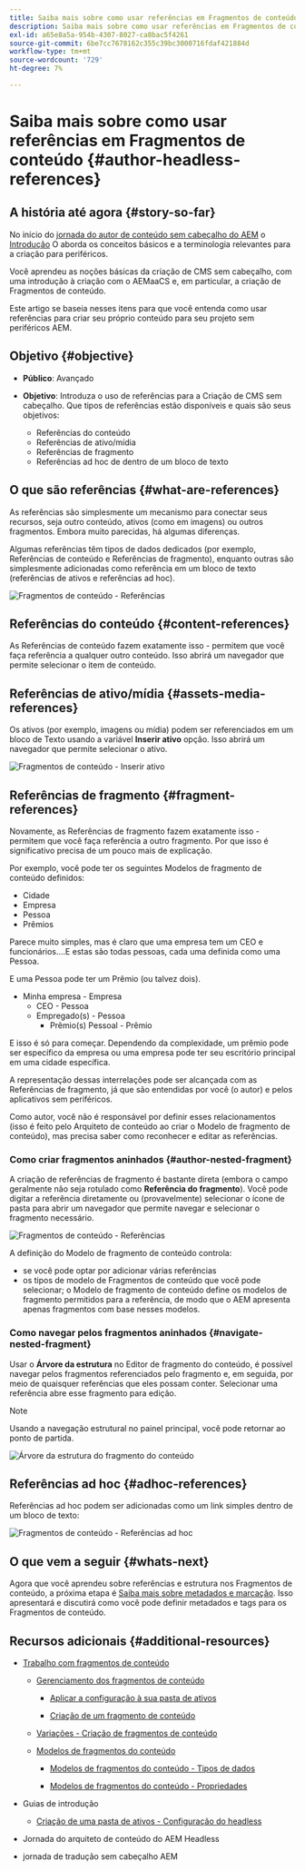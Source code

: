 ```yaml
---
title: Saiba mais sobre como usar referências em Fragmentos de conteúdo
description: Saiba mais sobre como usar referências em Fragmentos de conteúdo, para conteúdo, outros fragmentos e outros ativos (mídia). Apresente a necessidade e a mecânica de fragmentos aninhados para a criação headless de CMS.
exl-id: a65e8a5a-954b-4307-8027-ca8bac5f4261
source-git-commit: 6be7cc7678162c355c39bc3000716fdaf421884d
workflow-type: tm+mt
source-wordcount: '729'
ht-degree: 7%

---
```


# Saiba mais sobre como usar referências em Fragmentos de conteúdo {#author-headless-references}

## A história até agora {#story-so-far}

No início do [jornada do autor de conteúdo sem cabeçalho do AEM](overview.md) o [Introdução](introduction.md) O aborda os conceitos básicos e a terminologia relevantes para a criação para periféricos.

Você aprendeu as noções básicas da criação de CMS sem cabeçalho, com uma introdução à criação com o AEMaaCS e, em particular, a criação de Fragmentos de conteúdo.

Este artigo se baseia nesses itens para que você entenda como usar referências para criar seu próprio conteúdo para seu projeto sem periféricos AEM.

## Objetivo {#objective}

* **Público**: Avançado
* **Objetivo**: Introduza o uso de referências para a Criação de CMS sem cabeçalho. Que tipos de referências estão disponíveis e quais são seus objetivos:

   * Referências do conteúdo
   * Referências de ativo/mídia
   * Referências de fragmento
   * Referências ad hoc de dentro de um bloco de texto

## O que são referências {#what-are-references}

As referências são simplesmente um mecanismo para conectar seus recursos, seja outro conteúdo, ativos (como em imagens) ou outros fragmentos. Embora muito parecidas, há algumas diferenças.

Algumas referências têm tipos de dados dedicados (por exemplo, Referências de conteúdo e Referências de fragmento), enquanto outras são simplesmente adicionadas como referência em um bloco de texto (referências de ativos e referências ad hoc).

![Fragmentos de conteúdo - Referências](/help/journey-headless/author/assets/headless-journey-author-references-01.png)

## Referências do conteúdo {#content-references}

As Referências de conteúdo fazem exatamente isso - permitem que você faça referência a qualquer outro conteúdo. Isso abrirá um navegador que permite selecionar o item de conteúdo.

## Referências de ativo/mídia {#assets-media-references}

Os ativos (por exemplo, imagens ou mídia) podem ser referenciados em um bloco de Texto usando a variável **Inserir ativo** opção. Isso abrirá um navegador que permite selecionar o ativo.

![Fragmentos de conteúdo - Inserir ativo](/help/journey-headless/author/assets/headless-journey-author-references-02.png)

## Referências de fragmento {#fragment-references}

Novamente, as Referências de fragmento fazem exatamente isso - permitem que você faça referência a outro fragmento. Por que isso é significativo precisa de um pouco mais de explicação.

Por exemplo, você pode ter os seguintes Modelos de fragmento de conteúdo definidos:

* Cidade
* Empresa
* Pessoa
* Prêmios

Parece muito simples, mas é claro que uma empresa tem um CEO e funcionários....E estas são todas pessoas, cada uma definida como uma Pessoa.

E uma Pessoa pode ter um Prêmio (ou talvez dois).

* Minha empresa - Empresa
   * CEO - Pessoa
   * Empregado(s) - Pessoa
      * Prêmio(s) Pessoal - Prêmio

E isso é só para começar. Dependendo da complexidade, um prêmio pode ser específico da empresa ou uma empresa pode ter seu escritório principal em uma cidade específica.

A representação dessas interrelações pode ser alcançada com as Referências de fragmento, já que são entendidas por você (o autor) e pelos aplicativos sem periféricos.

Como autor, você não é responsável por definir esses relacionamentos (isso é feito pelo Arquiteto de conteúdo ao criar o Modelo de fragmento de conteúdo), mas precisa saber como reconhecer e editar as referências.

<!--
![Content Modeling with Content Fragments](/help/journey-headless/developer/assets/headless-modeling-01.png "Content Modeling with Content Fragments")
-->

### Como criar fragmentos aninhados {#author-nested-fragment}

A criação de referências de fragmento é bastante direta (embora o campo geralmente não seja rotulado como **Referência do fragmento**). Você pode digitar a referência diretamente ou (provavelmente) selecionar o ícone de pasta para abrir um navegador que permite navegar e selecionar o fragmento necessário.

![Fragmentos de conteúdo - Referências](/help/journey-headless/author/assets/headless-journey-author-references-03.png)

A definição do Modelo de fragmento de conteúdo controla:

* se você pode optar por adicionar várias referências
* os tipos de modelo de Fragmentos de conteúdo que você pode selecionar; o Modelo de fragmento de conteúdo define os modelos de fragmento permitidos para a referência, de modo que o AEM apresenta apenas fragmentos com base nesses modelos.

### Como navegar pelos fragmentos aninhados {#navigate-nested-fragment}

Usar o **Árvore da estrutura** no Editor de fragmento do conteúdo, é possível navegar pelos fragmentos referenciados pelo fragmento e, em seguida, por meio de quaisquer referências que eles possam conter. Selecionar uma referência abre esse fragmento para edição.

>[!NOTE]
>
>Usando a navegação estrutural no painel principal, você pode retornar ao ponto de partida.

![Árvore da estrutura do fragmento do conteúdo](/help/sites-cloud/administering/content-fragments/assets/cfm-structuretree-02.png)

## Referências ad hoc {#adhoc-references}

Referências ad hoc podem ser adicionadas como um link simples dentro de um bloco de texto:

![Fragmentos de conteúdo - Referências ad hoc](/help/journey-headless/author/assets/headless-journey-author-references-04.png)

## O que vem a seguir {#whats-next}

Agora que você aprendeu sobre referências e estrutura nos Fragmentos de conteúdo, a próxima etapa é [Saiba mais sobre metadados e marcação](metadata-tagging.md). Isso apresentará e discutirá como você pode definir metadados e tags para os Fragmentos de conteúdo.

## Recursos adicionais {#additional-resources}

* [Trabalho com fragmentos de conteúdo](/help/sites-cloud/administering/content-fragments/content-fragments.md)

   * [Gerenciamento dos fragmentos de conteúdo](/help/sites-cloud/administering/content-fragments/content-fragments-managing.md)

      * [Aplicar a configuração à sua pasta de ativos](/help/sites-cloud/administering/content-fragments/content-fragments-configuration-browser.md#apply-the-configuration-to-your-assets-folder)

      * [Criação de um fragmento de conteúdo](/help/sites-cloud/administering/content-fragments/content-fragments-managing.md#creating-a-content-fragment)
   * [Variações - Criação de fragmentos de conteúdo](/help/sites-cloud/administering/content-fragments/content-fragments-variations.md)

   * [Modelos de fragmentos do conteúdo](/help/sites-cloud/administering/content-fragments/content-fragments-models.md)

      * [Modelos de fragmentos do conteúdo - Tipos de dados](/help/sites-cloud/administering/content-fragments/content-fragments-models.md#data-types)

      * [Modelos de fragmentos do conteúdo - Propriedades](/help/sites-cloud/administering/content-fragments/content-fragments-models.md#properties)


* Guias de introdução
   * [Criação de uma pasta de ativos - Configuração do headless](/help/headless/setup/create-assets-folder.md)

* Jornada do arquiteto de conteúdo do AEM Headless

* jornada de tradução sem cabeçalho AEM
